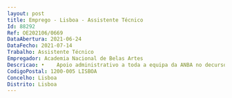 ```yaml
--- 
layout: post
title: Emprego - Lisboa - Assistente Técnico
Id: 88292
Ref: OE202106/0669
DataAbertura: 2021-06-24
DataFecho: 2021-07-14
Trabalho: Assistente Técnico
Empregador: Academia Nacional de Belas Artes
Descricao: •	Apoio administrativo a toda a equipa da ANBA no decurso da realização de projetos, processos e procedimentos •	Apoio administrativo nas áreas de atividades respeitantes ao espólio arquivístico e da biblioteca, bem como no estudo e edição de documentos •	Apoio administrativo à receção do público •	Desenvolvimento de outras tarefas de cariz administrativo, nomeadamente, organização e tratamento de documentação •	Colaborar em ações de divulgação e apoio à organização de eventos •	Outros serviços de apoio administrativo.
CodigoPostal: 1200-005 LISBOA
Concelho: Lisboa
Distrito: Lisboa
--- 
```


